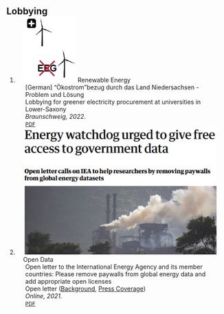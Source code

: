 <h2 id="publications" style="margin: 2px 0px -15px;">Lobbying</h2>

<div class="publications">
<ol class="bibliography">

  
<li>
<div class="pub-row">

  <div class="col-sm-3 abbr" style="position: relative;padding-right: 15px;padding-left: 15px;">
    <img src="assets/img/oekostrom_nlbl.PNG" class="teaser img-fluid z-depth-1">
    <abbr class="badge">Renewable Energy</abbr>
  </div>

  <div class="col-sm-9" style="position: relative;padding-right: 15px;padding-left: 20px;">
    <div class="title">[German] “Ökostrom”bezug durch das Land Niedersachsen - Problem und Lösung</div>
    <div class="author">Lobbying for greener electricity procurement at universities in Lower-Saxony</div>
    <div class="periodical"><em>Braunschweig, 2022.</em></div>
    <div class="links">
      <a href="assets/files/oekostrom_nlbl.pdf" class="btn btn-sm z-depth-0" role="button" target="_blank" style="font-size:12px;">PDF</a>
    </div>
  </div>
</div>
</li>
  
<li>
<div class="pub-row">

  <div class="col-sm-3 abbr" style="position: relative;padding-right: 15px;padding-left: 15px;">
    <img src="assets/img/iea_letter.PNG" class="teaser img-fluid z-depth-1">
    <abbr class="badge">Open Data</abbr>
  </div>

  <div class="col-sm-9" style="position: relative;padding-right: 15px;padding-left: 20px;">
    <div class="title">Open letter to the International Energy Agency and its member countries: Please remove paywalls from global energy data and add appropriate open licenses</div>
    <div class="author">Open letter (<a href="https://forum.openmod.org/t/open-letter-to-iea-and-member-countries-requesting-open-data/2949">Background</a>, <a href="https://www.theguardian.com/environment/2021/dec/10/academics-urge-iea-to-give-free-access-to-national-energy-data">Press Coverage</a>)</div>
    <div class="periodical"><em>Online, 2021.</em></div>
    <div class="links">
      <a href="assets/files/iea_letter.pdf" class="btn btn-sm z-depth-0" role="button" target="_blank" style="font-size:12px;">PDF</a>
    </div>
  </div>
</div>
</li>
  
<br>

</ol>
</div>
